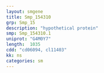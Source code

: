 ```yaml
---
layout: smgene
title: Smp_154310
grp: Smp_15
description: "hypothetical protein"
smp: Smp_154310.1
uniprot: "G4M0Y7"
length:  1035
cdd: "cd06094, cl11403"
kk: ns
categories: sm
---
```

